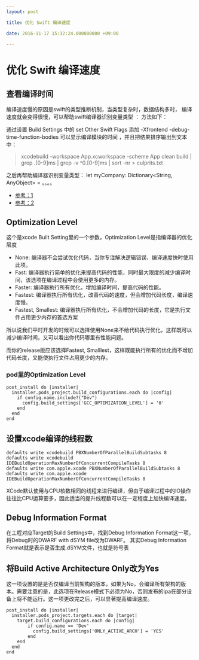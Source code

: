 ```yaml
---
layout: post

title: 优化 Swift 编译速度

date: 2016-11-17 15:32:24.000000000 +09:00

---
```

# 优化 Swift 编译速度

## 查看编译时间

编译速度慢的原因是swift的类型推断机制，当类型复杂时，数据结构多时，
编译速度就会变得很慢，可以帮助swift编译器识别变量类型 ：
方法如下：

通过设置 Build Settings 中的 set Other Swift Flags 添加 -Xfrontend -debug-time-function-bodies 可以显示编译模块的时间 ，并且把结果排序输出到文本中：

> xcodebuild -workspace App.xcworkspace -scheme App clean build  | grep .[0-9]ms | grep -v ^0.[0-9]ms | sort -nr > culprits.txt


之后再帮助编译器识别变量类型：
let myCompany: Dictionary<String, AnyObject> = 。。。。



+ [参考：1](https://thatthinginswift.com/debug-long-compile-times-swift/)
+ [参考：2](http://irace.me/swift-profiling)

## Optimization Level

这个是xcode Built Setting里的一个参数，Optimization Level是指编译器的优化层度

+ None: 编译器不会尝试优化代码，当你专注解决逻辑错误、编译速度快时使用此项。
+ Fast: 编译器执行简单的优化来提高代码的性能，同时最大限度的减少编译时间，该选项在编译过程中会使用更多的内存。
+ Faster: 编译器执行所有优化，增加编译时间，提高代码的性能。
+ Fastest: 编译器执行所有优化，改善代码的速度，但会增加代码长度，编译速度慢。
+ Fastest, Smallest: 编译器执行所有优化，不会增加代码的长度，它是执行文件占用更少内存的首选方案

所以说我们平时开发的时候可以选择使用None来不给代码执行优化，这样既可以减少编译时间，又可以看出你代码哪里有性能问题。

而你的release版应该选择Fastest, Smalllest，这样既能执行所有的优化而不增加代码长度，又能使执行文件占用更少的内存。

### pod里的Optimization Level

```
post_install do |installer|
  installer.pods_project.build_configurations.each do |config|
    if config.name.include?("Dev")
      config.build_settings['GCC_OPTIMIZATION_LEVEL'] = '0'
    end
  end
end
```

## 设置xcode编译的线程数

```
defaults write xcodebuild PBXNumberOfParallelBuildSubtasks 8
defaults write xcodebuild IDEBuildOperationMaxNumberOfConcurrentCompileTasks 8
defaults write com.apple.xcode PBXNumberOfParallelBuildSubtasks 8
defaults write com.apple.xcode IDEBuildOperationMaxNumberOfConcurrentCompileTasks 8
```

XCode默认使用与CPU核数相同的线程来进行编译，但由于编译过程中的IO操作往往比CPU运算要多，因此适当的提升线程数可以在一定程度上加快编译速度。


## Debug Information Format

在工程对应Target的Build Settings中，找到Debug Information Format这一项，将Debug时的DWARF with dSYM file改为DWARF。 其实Debug Information Format就是表示是否生成.dSYM文件，也就是符号表

## 将Build Active Architecture Only改为Yes

这一项设置的是是否仅编译当前架构的版本，如果为No，会编译所有架构的版本。需要注意的是，此选项在Release模式下必须为No，否则发布的ipa在部分设备上将不能运行。这一项更改完之后，可以显著提高编译速度。


```
post_install do |installer|
  installer.pods_project.targets.each do |target|
    target.build_configurations.each do |config|
        if config.name == 'Dev'
          config.build_settings['ONLY_ACTIVE_ARCH'] = 'YES'
        end
    end
  end
end
```